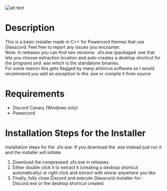 ![alt text](https://i.imgur.com/WOKvSg3.png)
# Description
This is a basic installer made in C++ for Powercord themes that use Glasscord. Feel free tu report any issues you encounter.  
Note: In releases you can find two versions: .sfx.exe (packaged .exe that lets you choose extraction location and auto-creates a desktop shortcut for the program) and .exe which is the standalone binaries.  
For some reason this gets flagged by many antivirus software so I would recommend you add an exception to the .exe or compile it from source
# Requirements
* Discord Canary (Windows only)
* Powercord

# Installation Steps for the Installer
Installation steps for the .sfx.exe. If you download the .exe instead just run it and the installer will initiate
1. Download the compressed .sfx.exe in releases
2. Either double click it to extract it (creating a desktop shortcut automatically) or right click and extract with winrar anywhere you like
3. Finally, fully close Discord and execute Glasscord-Installer-for-Discord.exe or the desktop shortcut created
